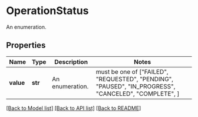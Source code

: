 # OperationStatus

An enumeration.

## Properties
Name | Type | Description | Notes
------------ | ------------- | ------------- | -------------
**value** | **str** | An enumeration. |  must be one of ["FAILED", "REQUESTED", "PENDING", "PAUSED", "IN_PROGRESS", "CANCELED", "COMPLETE", ]

[[Back to Model list]](../README.md#documentation-for-models) [[Back to API list]](../README.md#documentation-for-api-endpoints) [[Back to README]](../README.md)


